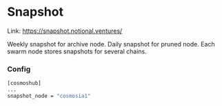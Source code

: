 # Snapshot

Link: https://snapshot.notional.ventures/

Weekly snapshot for archive node. Daily snapshot for pruned node.
Each swarm node stores snapshots for several chains.

### Config
```bash
[cosmoshub]
...
snapshot_node = "cosmosia1"
```
